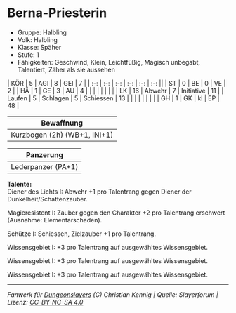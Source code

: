 # Berna-Priesterin  
- Gruppe: Halbling  
- Volk: Halbling  
- Klasse: Späher  
- Stufe: 1  
- Fähigkeiten: Geschwind, Klein, Leichtfüßig, Magisch unbegabt, Talentiert, Zäher als sie aussehen  


| KÖR    | 5  | AGI      | 8  | GEI        | 7  |
| :-: | :-: | :-: | :-: | :-: | :-: ||
| ST     | 0  | BE       | 0  | VE         | 2  |
| HÄ     | 1  | GE       | 3  | AU         | 4  |
|        |    |          |    |            |    |
| LK     | 16 | Abwehr   | 7  | Initiative | 11 |
| Laufen | 5  | Schlagen | 5  | Schiessen  | 13 |
|        |    |          |    |            |    |
| GH     | 1  | GK       | kl | EP         | 48 |


| Bewaffnung |
| --- |
| Kurzbogen (2h) (WB+1, INI+1) |


| Panzerung |
| --- |
| Lederpanzer (PA+1) |


**Talente:**  
Diener des Lichts I: Abwehr +1 pro Talentrang gegen Diener der Dunkelheit/Schattenzauber.

Magieresistent I: Zauber gegen den Charakter +2 pro Talentrang erschwert (Ausnahme: Elementarschaden).

Schütze I: Schiessen, Zielzauber +1 pro Talentrang.

Wissensgebiet I: +3 pro Talentrang auf ausgewähltes Wissensgebiet.

Wissensgebiet I: +3 pro Talentrang auf ausgewähltes Wissensgebiet.

Wissensgebiet I: +3 pro Talentrang auf ausgewähltes Wissensgebiet.





___
*Fanwerk für [Dungeonslayers](https://www.dungeonslayers.net/) (C) Christian Kennig | Quelle: Slayerforum | Lizenz: [CC-BY-NC-SA 4.0](https://creativecommons.org/licenses/by-nc-sa/4.0/deed.de)*